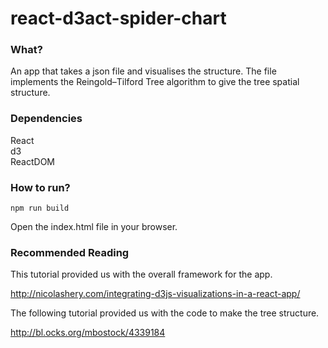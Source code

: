 # react-d3act-spider-chart

### What?

An app that takes a json file and visualises the structure. The file implements the Reingold–Tilford Tree algorithm to give the tree spatial structure.

### Dependencies

React  
d3  
ReactDOM

### How to run?

```
npm run build
```

Open the index.html file in your browser.

### Recommended Reading

This tutorial provided us with the overall framework for the app.

http://nicolashery.com/integrating-d3js-visualizations-in-a-react-app/

The following tutorial provided us with the code to make the tree structure.

http://bl.ocks.org/mbostock/4339184

